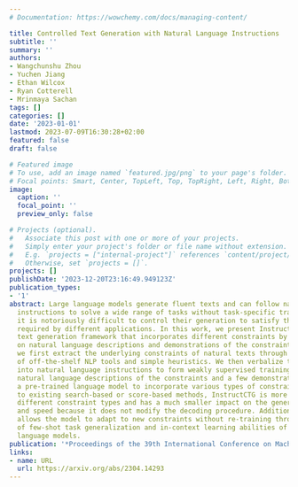 ```yaml
---
# Documentation: https://wowchemy.com/docs/managing-content/

title: Controlled Text Generation with Natural Language Instructions
subtitle: ''
summary: ''
authors:
- Wangchunshu Zhou
- Yuchen Jiang
- Ethan Wilcox
- Ryan Cotterell
- Mrinmaya Sachan
tags: []
categories: []
date: '2023-01-01'
lastmod: 2023-07-09T16:30:28+02:00
featured: false
draft: false

# Featured image
# To use, add an image named `featured.jpg/png` to your page's folder.
# Focal points: Smart, Center, TopLeft, Top, TopRight, Left, Right, BottomLeft, Bottom, BottomRight.
image:
  caption: ''
  focal_point: ''
  preview_only: false

# Projects (optional).
#   Associate this post with one or more of your projects.
#   Simply enter your project's folder or file name without extension.
#   E.g. `projects = ["internal-project"]` references `content/project/deep-learning/index.md`.
#   Otherwise, set `projects = []`.
projects: []
publishDate: '2023-12-20T23:16:49.949123Z'
publication_types:
- '1'
abstract: Large language models generate fluent texts and can follow natural language
  instructions to solve a wide range of tasks without task-specific training. Nevertheless,
  it is notoriously difficult to control their generation to satisfy the various constraints
  required by different applications. In this work, we present InstructCTG, a controlled
  text generation framework that incorporates different constraints by conditioning
  on natural language descriptions and demonstrations of the constraints. In particular,
  we first extract the underlying constraints of natural texts through a combination
  of off-the-shelf NLP tools and simple heuristics. We then verbalize the constraints
  into natural language instructions to form weakly supervised training data. By prepending
  natural language descriptions of the constraints and a few demonstrations, we fine-tune
  a pre-trained language model to incorporate various types of constraints. Compared
  to existing search-based or score-based methods, InstructCTG is more flexible to
  different constraint types and has a much smaller impact on the generation quality
  and speed because it does not modify the decoding procedure. Additionally, InstructCTG
  allows the model to adapt to new constraints without re-training through the use
  of few-shot task generalization and in-context learning abilities of instruction-tuned
  language models.
publication: '*Proceedings of the 39th International Conference on Machine Learning*'
links:
- name: URL
  url: https://arxiv.org/abs/2304.14293
---
```

